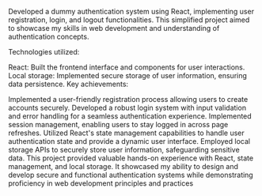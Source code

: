 Developed a dummy authentication system using React, implementing user registration, login, and logout functionalities. This simplified project aimed to showcase my skills in web development and understanding of authentication concepts.

Technologies utilized:

React: Built the frontend interface and components for user interactions.
Local storage: Implemented secure storage of user information, ensuring data persistence.
Key achievements:

Implemented a user-friendly registration process allowing users to create accounts securely.
Developed a robust login system with input validation and error handling for a seamless authentication experience.
Implemented session management, enabling users to stay logged in across page refreshes.
Utilized React's state management capabilities to handle user authentication state and provide a dynamic user interface.
Employed local storage APIs to securely store user information, safeguarding sensitive data.
This project provided valuable hands-on experience with React, state management, and local storage. It showcased my ability to design and develop secure and functional authentication systems while demonstrating proficiency in web development principles and practices
